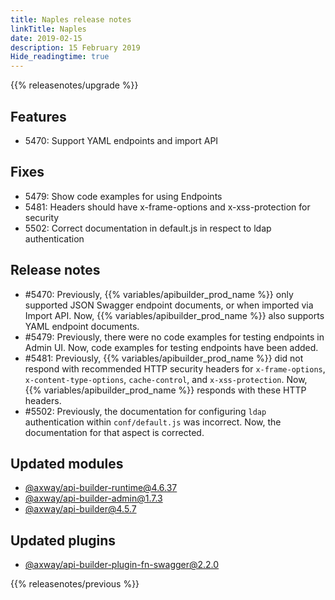 ```yaml
---
title: Naples release notes
linkTitle: Naples
date: 2019-02-15
description: 15 February 2019
Hide_readingtime: true
---
```


{{% releasenotes/upgrade %}}

## Features

* 5470: Support YAML endpoints and import API

## Fixes

* 5479: Show code examples for using Endpoints
* 5481: Headers should have x-frame-options and x-xss-protection for security
* 5502: Correct documentation in default.js in respect to ldap authentication

## Release notes

* #5470: Previously, {{% variables/apibuilder_prod_name %}} only supported JSON Swagger endpoint documents, or when imported via Import API. Now, {{% variables/apibuilder_prod_name %}} also supports YAML endpoint documents.
* #5479: Previously, there were no code examples for testing endpoints in Admin UI. Now, code examples for testing endpoints have been added.
* #5481: Previously, {{% variables/apibuilder_prod_name %}} did not respond with recommended HTTP security headers for `x-frame-options`, `x-content-type-options`, `cache-control`, and `x-xss-protection`. Now, {{% variables/apibuilder_prod_name %}} responds with these HTTP headers.
* #5502: Previously, the documentation for configuring `ldap` authentication within `conf/default.js` was incorrect. Now, the documentation for that aspect is corrected.

## Updated modules

* [@axway/api-builder-runtime@4.6.37](https://www.npmjs.com/package/@axway/api-builder-runtime/v/4.6.37)
* [@axway/api-builder-admin@1.7.3](https://www.npmjs.com/package/@axway/api-builder-admin/v/1.7.3)
* [@axway/api-builder@4.5.7](https://www.npmjs.com/package/@axway/api-builder/v/4.5.7)

## Updated plugins

* [@axway/api-builder-plugin-fn-swagger@2.2.0](https://www.npmjs.com/package/@axway/api-builder-plugin-fn-swagger/v/2.2.0)


{{% releasenotes/previous %}}
